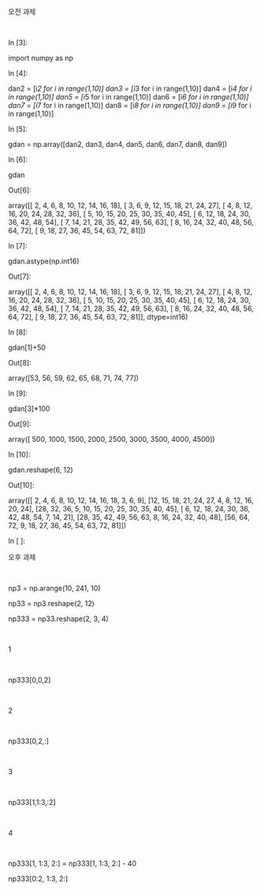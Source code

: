 오전 과제

​

In [3]:

import numpy as np

In [4]:

dan2 = [i*2 for i in range(1,10)] dan3 = [i*3 for i in range(1,10)] dan4 = [i*4 for i in range(1,10)] dan5 = [i*5 for i in range(1,10)] dan6 = [i*6 for i in range(1,10)] dan7 = [i*7 for i in range(1,10)] dan8 = [i*8 for i in range(1,10)] dan9 = [i*9 for i in range(1,10)]

In [5]:

gdan = np.array([dan2, dan3, dan4, dan5, dan6, dan7, dan8, dan9])

In [6]:

gdan

Out[6]:

array([[ 2, 4, 6, 8, 10, 12, 14, 16, 18], [ 3, 6, 9, 12, 15, 18, 21, 24, 27], [ 4, 8, 12, 16, 20, 24, 28, 32, 36], [ 5, 10, 15, 20, 25, 30, 35, 40, 45], [ 6, 12, 18, 24, 30, 36, 42, 48, 54], [ 7, 14, 21, 28, 35, 42, 49, 56, 63], [ 8, 16, 24, 32, 40, 48, 56, 64, 72], [ 9, 18, 27, 36, 45, 54, 63, 72, 81]])

In [7]:

gdan.astype(np.int16)

Out[7]:

array([[ 2, 4, 6, 8, 10, 12, 14, 16, 18], [ 3, 6, 9, 12, 15, 18, 21, 24, 27], [ 4, 8, 12, 16, 20, 24, 28, 32, 36], [ 5, 10, 15, 20, 25, 30, 35, 40, 45], [ 6, 12, 18, 24, 30, 36, 42, 48, 54], [ 7, 14, 21, 28, 35, 42, 49, 56, 63], [ 8, 16, 24, 32, 40, 48, 56, 64, 72], [ 9, 18, 27, 36, 45, 54, 63, 72, 81]], dtype=int16)

In [8]:

gdan[1]+50

Out[8]:

array([53, 56, 59, 62, 65, 68, 71, 74, 77])

In [9]:

gdan[3]*100

Out[9]:

array([ 500, 1000, 1500, 2000, 2500, 3000, 3500, 4000, 4500])

In [10]:

gdan.reshape(6, 12)

Out[10]:

array([[ 2, 4, 6, 8, 10, 12, 14, 16, 18, 3, 6, 9], [12, 15, 18, 21, 24, 27, 4, 8, 12, 16, 20, 24], [28, 32, 36, 5, 10, 15, 20, 25, 30, 35, 40, 45], [ 6, 12, 18, 24, 30, 36, 42, 48, 54, 7, 14, 21], [28, 35, 42, 49, 56, 63, 8, 16, 24, 32, 40, 48], [56, 64, 72, 9, 18, 27, 36, 45, 54, 63, 72, 81]])

In [ ]:

오후 과제 

​

np3 = np.arange(10, 241, 10) 

np33 = np3.reshape(2, 12)

 np333 = np33.reshape(2, 3, 4)

​

 1 

​

np333[0,0,2]

​

 2 

​

np333[0,2,:] 

​

3

​

 np333[1,1:3,:2] 

​

4 

​

np333[1, 1:3, 2:] = np333[1, 1:3, 2:] - 40

 np333[0:2, 1:3, 2:]
